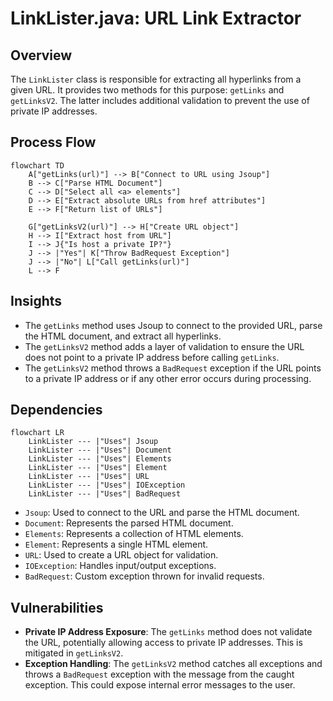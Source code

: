 # LinkLister.java: URL Link Extractor

## Overview
The `LinkLister` class is responsible for extracting all hyperlinks from a given URL. It provides two methods for this purpose: `getLinks` and `getLinksV2`. The latter includes additional validation to prevent the use of private IP addresses.

## Process Flow
```mermaid
flowchart TD
    A["getLinks(url)"] --> B["Connect to URL using Jsoup"]
    B --> C["Parse HTML Document"]
    C --> D["Select all <a> elements"]
    D --> E["Extract absolute URLs from href attributes"]
    E --> F["Return list of URLs"]

    G["getLinksV2(url)"] --> H["Create URL object"]
    H --> I["Extract host from URL"]
    I --> J{"Is host a private IP?"}
    J --> |"Yes"| K["Throw BadRequest Exception"]
    J --> |"No"| L["Call getLinks(url)"]
    L --> F
```

## Insights
- The `getLinks` method uses Jsoup to connect to the provided URL, parse the HTML document, and extract all hyperlinks.
- The `getLinksV2` method adds a layer of validation to ensure the URL does not point to a private IP address before calling `getLinks`.
- The `getLinksV2` method throws a `BadRequest` exception if the URL points to a private IP address or if any other error occurs during processing.

## Dependencies
```mermaid
flowchart LR
    LinkLister --- |"Uses"| Jsoup
    LinkLister --- |"Uses"| Document
    LinkLister --- |"Uses"| Elements
    LinkLister --- |"Uses"| Element
    LinkLister --- |"Uses"| URL
    LinkLister --- |"Uses"| IOException
    LinkLister --- |"Uses"| BadRequest
```

- `Jsoup`: Used to connect to the URL and parse the HTML document.
- `Document`: Represents the parsed HTML document.
- `Elements`: Represents a collection of HTML elements.
- `Element`: Represents a single HTML element.
- `URL`: Used to create a URL object for validation.
- `IOException`: Handles input/output exceptions.
- `BadRequest`: Custom exception thrown for invalid requests.

## Vulnerabilities
- **Private IP Address Exposure**: The `getLinks` method does not validate the URL, potentially allowing access to private IP addresses. This is mitigated in `getLinksV2`.
- **Exception Handling**: The `getLinksV2` method catches all exceptions and throws a `BadRequest` exception with the message from the caught exception. This could expose internal error messages to the user.
